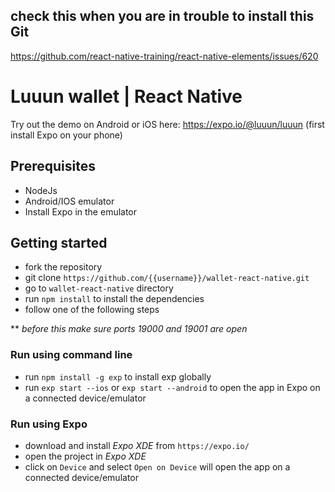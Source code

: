 ## check this when you are in trouble to install this Git
https://github.com/react-native-training/react-native-elements/issues/620


# Luuun wallet | React Native

Try out the demo on Android or iOS here:
https://expo.io/@luuun/luuun
(first install Expo on your phone)

## Prerequisites

* NodeJs
* Android/IOS emulator
* Install Expo in the emulator

## Getting started

* fork the repository
* git clone `https://github.com/{{username}}/wallet-react-native.git`
* go to `wallet-react-native` directory
* run `npm install` to install the dependencies
* follow one of the following steps


** *before this make sure ports 19000 and 19001 are open*

### Run using command line

* run `npm install -g exp` to install exp globally
* run `exp start --ios` or `exp start --android` to open the app in Expo on a connected device/emulator

### Run using Expo

* download and install *Expo XDE* from `https://expo.io/`
* open the project in *Expo XDE*
* click on `Device` and select `Open on Device` will open the app on a connected device/emulator
